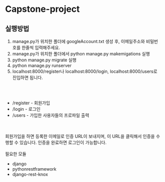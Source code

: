 # Capstone-project

<body>
<h2> 실행방법 </h2>
  <div>
    <ol>
      <li> manage.py가 위치한 폴더에 googleAccount.txt 생성 후, 이메일주소와 비밀번호를 한줄씩 입력해주세요.
      <li> manage.py가 위치한 폴더에서 python manage.py makemigations 실행 </li>
      <li> python manage.py migrate 실행 </li>
      <li> python manage.py runserver </li>
      <li> localhost:8000/register나 localhost:8000/login, localhost:8000/users로 진입하면 됩니다. </li>
    </ol>
  </div>
  <br><br>
  <div>
    <ul>
      <li> /register - 회원가입 </li>
      <li> /login - 로그인 </li>
      <li> /users - 가입한 사용자들의 프로파일 출력 </li>
    </ul>
  </div>
<br><br>
회원가입을 하면 등록한 이메일로 인증 URL이 보내지며, 이 URL을 클릭해서 인증을 수행할 수 있습니다. 인증을 완료하면 로그인이 가능합니다.
<br><br>
  <div>
    필요한 모듈
    <ul>
        <li> django </li>
        <li> pythonrestframework </li>
        <li> django-rest-knox </li>
    </ul>
  </div>
</body>
